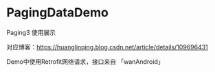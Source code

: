 # PagingDataDemo
Paging3 使用展示

对应博客：https://huanglinqing.blog.csdn.net/article/details/109696431

Demo中使用Retrofit网络请求，接口来自 「wanAndroid」


